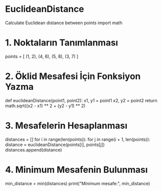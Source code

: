 # EuclideanDistance
Calculate Euclidean distance between points
import math

# 1. Noktaların Tanımlanması
points = [
    (1, 2),
    (4, 6),
    (5, 8),
    (3, 7)
]

# 2. Öklid Mesafesi İçin Fonksiyon Yazma
def euclideanDistance(point1, point2):
    x1, y1 = point1
    x2, y2 = point2
    return math.sqrt((x2 - x1) ** 2 + (y2 - y1) ** 2)

# 3. Mesafelerin Hesaplanması
distances = []
for i in range(len(points)):
    for j in range(i + 1, len(points)):
        distance = euclideanDistance(points[i], points[j])
        distances.append(distance)

# 4. Minimum Mesafenin Bulunması
min_distance = min(distances)
print("Minimum mesafe:", min_distance)
